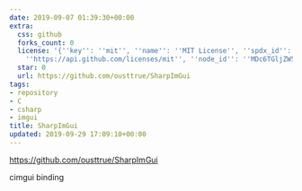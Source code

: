 ```yaml
---
date: 2019-09-07 01:39:30+00:00
extra:
  css: github
  forks_count: 0
  license: '{''key'': ''mit'', ''name'': ''MIT License'', ''spdx_id'': ''MIT'', ''url'':
    ''https://api.github.com/licenses/mit'', ''node_id'': ''MDc6TGljZW5zZTEz''}'
  star: 0
  url: https://github.com/ousttrue/SharpImGui
tags:
- repository
- C
- csharp
- imgui
title: SharpImGui
updated: 2019-09-29 17:09:10+00:00
---
```


<https://github.com/ousttrue/SharpImGui>

cimgui binding
